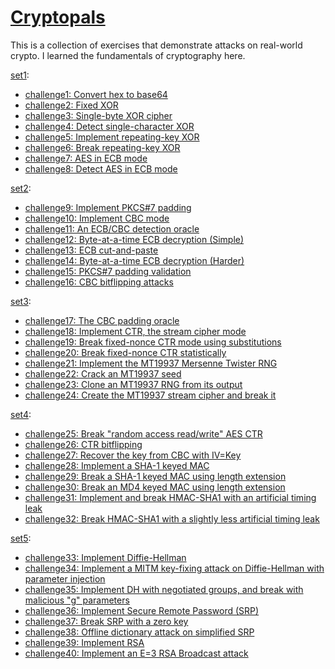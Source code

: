 # [Cryptopals](https://cryptopals.com/)

This is a collection of exercises that demonstrate attacks on real-world crypto. I learned the fundamentals of cryptography here.

[set1](./set1/):

- [challenge1: Convert hex to base64](./set1/challenge1/)
- [challenge2: Fixed XOR](./set1/challenge2/)
- [challenge3: Single-byte XOR cipher](./set1/challenge3/)
- [challenge4: Detect single-character XOR](./set1/challenge4/)
- [challenge5: Implement repeating-key XOR](./set1/challenge5/)
- [challenge6: Break repeating-key XOR](./set1/challenge6/)
- [challenge7: AES in ECB mode](./set1/challenge7/)
- [challenge8: Detect AES in ECB mode](./set1/challenge8/)

[set2](./set2/):

- [challenge9: Implement PKCS#7 padding](./set2/challenge9/)
- [challenge10: Implement CBC mode](./set2/challenge10/)
- [challenge11: An ECB/CBC detection oracle](./set2/challenge11/)
- [challenge12: Byte-at-a-time ECB decryption (Simple)](./set2/challenge12/)
- [challenge13: ECB cut-and-paste](./set2/challenge13/)
- [challenge14: Byte-at-a-time ECB decryption (Harder)](./set2/challenge14/)
- [challenge15: PKCS#7 padding validation](./set2/challenge15/)
- [challenge16: CBC bitflipping attacks](./set2/challenge16/)

[set3](./set3/):

- [challenge17: The CBC padding oracle](./set3/challenge17/)
- [challenge18: Implement CTR, the stream cipher mode](./set3/challenge18/)
- [challenge19: Break fixed-nonce CTR mode using substitutions](./set3/challenge19/)
- [challenge20: Break fixed-nonce CTR statistically](./set3/challenge20/)
- [challenge21: Implement the MT19937 Mersenne Twister RNG](./set3/challenge21/)
- [challenge22: Crack an MT19937 seed](./set3/challenge22/)
- [challenge23: Clone an MT19937 RNG from its output](./set3/challenge23/)
- [challenge24: Create the MT19937 stream cipher and break it](./set3/challenge24/)

[set4](./set4/):

- [challenge25: Break "random access read/write" AES CTR](./set4//challenge25/)
- [challenge26: CTR bitflipping](./set4//challenge26/)
- [challenge27: Recover the key from CBC with IV=Key](./set4//challenge27/)
- [challenge28: Implement a SHA-1 keyed MAC](./set4//challenge28/)
- [challenge29: Break a SHA-1 keyed MAC using length extension](./set4//challenge29/)
- [challenge30: Break an MD4 keyed MAC using length extension](./set4//challenge30/)
- [challenge31: Implement and break HMAC-SHA1 with an artificial timing leak](./set4//challenge31/)
- [challenge32: Break HMAC-SHA1 with a slightly less artificial timing leak](./set4//challenge32/)

[set5](./set5/):

- [challenge33: Implement Diffie-Hellman](./set5/challenge33/)
- [challenge34: Implement a MITM key-fixing attack on Diffie-Hellman with parameter injection](./set5/challenge34/)
- [challenge35: Implement DH with negotiated groups, and break with malicious "g" parameters](./set5/challenge35/)
- [challenge36: Implement Secure Remote Password (SRP)](./set5/challenge36/)
- [challenge37: Break SRP with a zero key](./set5/challenge37/)
- [challenge38: Offline dictionary attack on simplified SRP](./set5/challenge38/)
- [challenge39: Implement RSA](./set5/challenge39/)
- [challenge40: Implement an E=3 RSA Broadcast attack](./set5/challenge40/)
